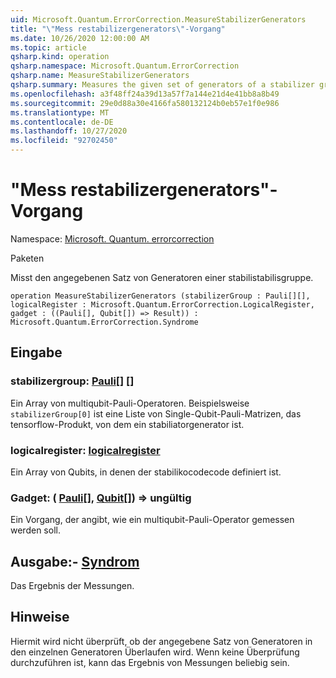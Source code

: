```yaml
---
uid: Microsoft.Quantum.ErrorCorrection.MeasureStabilizerGenerators
title: "\"Mess restabilizergenerators\"-Vorgang"
ms.date: 10/26/2020 12:00:00 AM
ms.topic: article
qsharp.kind: operation
qsharp.namespace: Microsoft.Quantum.ErrorCorrection
qsharp.name: MeasureStabilizerGenerators
qsharp.summary: Measures the given set of generators of a stabilizer group.
ms.openlocfilehash: a3f48ff24a39d13a57f7a144e21d4e41bb8a8b49
ms.sourcegitcommit: 29e0d88a30e4166fa580132124b0eb57e1f0e986
ms.translationtype: MT
ms.contentlocale: de-DE
ms.lasthandoff: 10/27/2020
ms.locfileid: "92702450"
---
```

# <a name="measurestabilizergenerators-operation"></a>"Mess restabilizergenerators"-Vorgang

Namespace: [Microsoft. Quantum. errorcorrection](xref:Microsoft.Quantum.ErrorCorrection)

Paketen [](https://nuget.org/packages/)


Misst den angegebenen Satz von Generatoren einer stabilistabilisgruppe.

```qsharp
operation MeasureStabilizerGenerators (stabilizerGroup : Pauli[][], logicalRegister : Microsoft.Quantum.ErrorCorrection.LogicalRegister, gadget : ((Pauli[], Qubit[]) => Result)) : Microsoft.Quantum.ErrorCorrection.Syndrome
```


## <a name="input"></a>Eingabe

### <a name="stabilizergroup--pauli"></a>stabilizergroup: [Pauli](xref:microsoft.quantum.lang-ref.pauli)[] []

Ein Array von multiqubit-Pauli-Operatoren.
Beispielsweise `stabilizerGroup[0]` ist eine Liste von Single-Qubit-Pauli-Matrizen, das tensorflow-Produkt, von dem ein stabiliatorgenerator ist.


### <a name="logicalregister--logicalregister"></a>logicalregister: [logicalregister](xref:Microsoft.Quantum.ErrorCorrection.LogicalRegister)

Ein Array von Qubits, in denen der stabilikocodecode definiert ist.


### <a name="gadget--pauliqubit--__invalidresult__"></a>Gadget: ( [Pauli](xref:microsoft.quantum.lang-ref.pauli)[], [Qubit](xref:microsoft.quantum.lang-ref.qubit)[]) => __ungültig <Result>__ 

Ein Vorgang, der angibt, wie ein multiqubit-Pauli-Operator gemessen werden soll.



## <a name="output--syndrome"></a>Ausgabe:- [Syndrom](xref:Microsoft.Quantum.ErrorCorrection.Syndrome)

Das Ergebnis der Messungen.

## <a name="remarks"></a>Hinweise

Hiermit wird nicht überprüft, ob der angegebene Satz von Generatoren in den einzelnen Generatoren Überlaufen wird.
Wenn keine Überprüfung durchzuführen ist, kann das Ergebnis von Messungen beliebig sein.